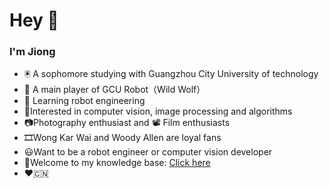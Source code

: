 # Hey  👋

### I'm Jiong

- 🖲 A sophomore studying with Guangzhou City University of technology
- 🐺 A main player of GCU Robot（Wild Wolf）
- 🤖 Learning robot engineering
- 📎Interested in computer vision, image processing and algorithms
- 📷Photography enthusiast and 📽️ Film enthusiasts
- 🎞️Wong Kar Wai and Woody Allen are loyal fans
- 😃Want to be a robot engineer or computer vision developer 
-  🖤Welcome to my knowledge base: [Click here](https://www.yuque.com/ajiong-hwcyf)
-  ❤️🇨🇳


